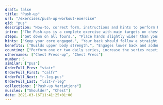 ```yaml
---
draft: false
title: "Push-up"
url: "/exercises/push-up-workout-exercise"
eid: "pus"
description: "How-to, correct form, instructions and hints to perform Push-up. Similar exercises and video demo"
intro: ["The Push-ups is a complete exercise with main targets on chest, shoulders, triceps, but also working the core and back.", "Can be done anywhere as it requires no equipment. There are tons of variants aiming different results."]
steps: ["Get down on all fours.", "Place hands slightly wider than your shoulders.", "Straighten arms and legs.", "Lower the body, the chest nearly touches the floor.", "Pause, then straight your arms and push back up."]
hints: ["Keep your core engaged.", "Your back should follow a straight line."]
benefits: ["Builds upper body strength.", "Engages lower back and abdominal muscles.", "Effective exercise to build muscle.", "Protect shoulders from injury.", "While activating large muscle groups, heart will work harder to deliver oxygen-rich blood and this activity results in an effective cardiovascular exercise."]
counting: ["Perform one or two daily series, increase the series repetitions once a week.", "Set a goal for a month or year period, record your repetitions to reach that goal."]
othernames: ["Chest Press-up", "Chest Press"]
number: 5
similar: ["pus"]
OrderFull_Prev: "stair"
OrderFull_First: "calfr"
OrderFull_Next: "r-leg-pus"
OrderFull_Last: "lsit-r-leg"
collections: ["Push-up Variations"]
muscles: ["Shoulder", "Chest"]
date: 2021-03-16T11:41:25+01:00
---
```


